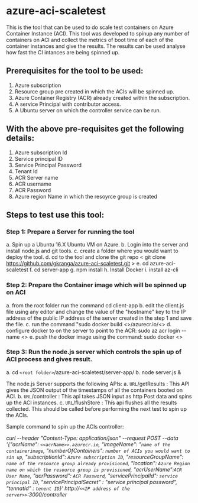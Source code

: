# azure-aci-scaletest
This is the tool that can be used to do scale test containers on Azure Container Instance (ACI). This tool was developed to spinup any number of containers on ACI and collect the metrics of boot time of each of the container instances and give the results. The results can be used analyse how fast the CI intances are  being spinned up.

## Prerequisites for the tool to be used:
 1. Azure subscription
 2. Resource group pre created in which the ACIs will be spinned up.
 3. Azure Container Registry (ACR) already created within the subscription.
 4. A service Principal with contributor access.
 5. A Ubuntu server on which the controller service can be run.
 
 ## With the above pre-requisites get the following details:
 1. Azure subscription Id
 2. Service principal ID
 3. Service Principal Password
 4. Tenant Id
 5. ACR Server name
 6. ACR username
 7. ACR Password
 8. Azure region Name in which the resoyrce group is created
 
 ## Steps to test use this tool:
 
 ### Step 1: Prepare a Server for running the tool
  a. Spin up a Ubuntu 16.X Ubuntu VM on Azure.
  b. Login into the server and install node.js and git tools.
  c. create a folder where you would want to deploy the tool.
  d. cd to the tool and clone the git repo < git clone https://github.com/gkranga/azure-aci-scaletest.git >
  e. cd azure-aci-scaletest
  f. cd server-app
  g. npm install
  h. Install Docker
  i. install az-cli
  
 
 ### Step 2: Prepare the Container image which will be spinned up on ACI
  a. from the root folder run the command cd client-app
  b. edit the client.js file using any editor and change the value of the "hostname" key to the IP address of the public IP address of the server created in the step 1 and save the file.
  c. run the command "sudo docker build <<ACR username>>/azurecr.io/<<name of your choice of the docker image>>
  d. configure docker to on the server to point to the ACR: sudo az acr login --name <<acr username>>
  e. push the docker image using the command: sudo docker <<complaete path with image name from c above>>
 
 
 ### Step 3: Run the node.js server which controls the spin up of ACI process and gives result.
  a. cd `<root folder>`/azure-aci-scaletest/server-app/
  b. node server.js &
 
 The node.js Server supports the following APIs:
 a. `URL`/getResults : This API gives the JSON output of the timestamps of all the containers booted on ACI.
 b. `URL`/controller : This api takes JSON input as http Post data and spins up the ACI instances.
 c. `URL`/flushStore : This api flushes all the results collected. This should be called before performing the next test to spin up the ACIs.
 
 Sample command to spin up the ACIs controller: 
 
 *curl --header "Content-Type: application/json" --request POST --data '{"acrName": `<<acrName>>.azurecr.io`, "imageName": "`name of the containerimage`, "numberOfContainers": `number of ACIs you would want to sin up`, "subscriptionId": `Azure subscription ID`, "resourceGroupName": `name of the resource group already provisioned`, "location": `Azure Region name on which the resource group is provisioned`, "acrUserName":`ACR User Name`, "acrPassword": `ACR Password`, "servicePrincipalId": `service principal ID`, "servicePrincipalSecret" : "service principal password", "tennatId" : `tenent ID`}' http://`<<IP address of the server>>`:3000/controller*
 
 
  
